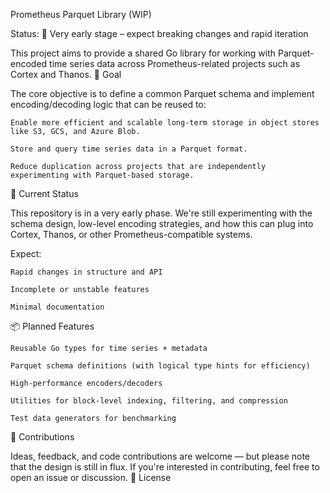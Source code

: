 Prometheus Parquet Library (WIP)

Status: 🚧 Very early stage – expect breaking changes and rapid iteration

This project aims to provide a shared Go library for working with Parquet-encoded time series data across Prometheus-related projects such as Cortex and Thanos.
📌 Goal

The core objective is to define a common Parquet schema and implement encoding/decoding logic that can be reused to:

    Enable more efficient and scalable long-term storage in object stores like S3, GCS, and Azure Blob.

    Store and query time series data in a Parquet format.

    Reduce duplication across projects that are independently experimenting with Parquet-based storage.

🔬 Current Status

This repository is in a very early phase. We're still experimenting with the schema design, low-level encoding strategies, and how this can plug into Cortex, Thanos, or other Prometheus-compatible systems.

Expect:

    Rapid changes in structure and API

    Incomplete or unstable features

    Minimal documentation

📦 Planned Features

    Reusable Go types for time series + metadata

    Parquet schema definitions (with logical type hints for efficiency)

    High-performance encoders/decoders

    Utilities for block-level indexing, filtering, and compression

    Test data generators for benchmarking

🤝 Contributions

Ideas, feedback, and code contributions are welcome — but please note that the design is still in flux. If you're interested in contributing, feel free to open an issue or discussion.
📄 License
